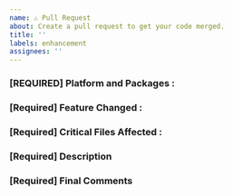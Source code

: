 ```yaml
---
name: ⚠️ Pull Request
about: Create a pull request to get your code merged.
title: ''
labels: enhancement
assignees: ''
---
```


<!-- DO NOT DELETE 
validate_template=true
template_path=.github/PULL_REQUEST_TEMPLATE.md
-->

### [REQUIRED] Platform and Packages : 
<!-- Windows, Mac OS, Linux. New packages (if any) -->


### [Required] Feature Changed : 
<!-- What's new? -->



### [Required] Critical Files Affected : 
<!-- What files are getting affected? New? app.js, index.ejs -->



### [Required] Description 
<!-- What does your code do ? -->


### [Required] Final Comments

